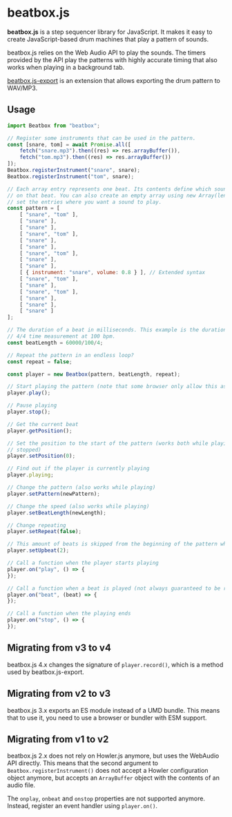# beatbox.js

__beatbox.js__ is a step sequencer library for JavaScript. It makes it easy to
create JavaScript-based drum machines that play a pattern of sounds.

beatbox.js relies on the Web Audio API to play the sounds. The
timers provided by the API play the patterns with highly accurate timing that
also works when playing in a background tab.

[beatbox.js-export](https://github.com/beatboxjs/beatbox.js-export) is an extension
that allows exporting the drum pattern to WAV/MP3.

## Usage

```javascript
import Beatbox from "beatbox";

// Register some instruments that can be used in the pattern.
const [snare, tom] = await Promise.all([
	fetch("snare.mp3").then((res) => res.arrayBuffer()),
	fetch("tom.mp3").then((res) => res.arrayBuffer())
]);
Beatbox.registerInstrument("snare", snare);
Beatbox.registerInstrument("tom", snare);

// Each array entry represents one beat. Its contents define which sounds are played
// on that beat. You can also create an empty array using new Array(length) and only
// set the entries where you want a sound to play.
const pattern = [
	[ "snare", "tom" ],
	[ "snare" ],
	[ "snare" ],
	[ "snare", "tom" ],
	[ "snare" ],
	[ "snare" ],
	[ "snare", "tom" ],
	[ "snare" ],
	[ "snare" ],
	[ { instrument: "snare", volume: 0.8 } ], // Extended syntax
	[ "snare", "tom" ],
	[ "snare" ],
	[ "snare", "tom" ],
	[ "snare" ],
	[ "snare" ],
	[ "snare" ]
];

// The duration of a beat in milliseconds. This example is the duration of a stroke in
// 4/4 time measurement at 100 bpm.
const beatLength = 60000/100/4;

// Repeat the pattern in an endless loop?
const repeat = false;

const player = new Beatbox(pattern, beatLength, repeat);

// Start playing the pattern (note that some browser only allow this as part of a user interaction)
player.play();

// Pause playing
player.stop();

// Get the current beat
player.getPosition();

// Set the position to the start of the pattern (works both while playing and when
// stopped)
player.setPosition(0);

// Find out if the player is currently playing
player.playing;

// Change the pattern (also works while playing)
player.setPattern(newPattern);

// Change the speed (also works while playing)
player.setBeatLength(newLength);

// Change repeating
player.setRepeat(false);

// This amount of beats is skipped from the beginning of the pattern when repeating
player.setUpbeat(2);

// Call a function when the player starts playing
player.on("play", () => {
});

// Call a function when a beat is played (not always guaranteed to be run for each beat)
player.on("beat", (beat) => {
});

// Call a function when the playing ends
player.on("stop", () => {
});
```

## Migrating from v3 to v4

beatbox.js 4.x changes the signature of `player.record()`, which is a method used by beatbox.js-export.

## Migrating from v2 to v3

beatbox.js 3.x exports an ES module instead of a UMD bundle. This means that to use it, you need to use a browser or bundler with ESM support.

## Migrating from v1 to v2

beatbox.js 2.x does not rely on Howler.js anymore, but uses the WebAudio API directly. This means that the second argument to `Beatbox.registerInstrument()` does not accept a Howler configuration object anymore, but accepts an `ArrayBuffer` object with the contents of an audio file.

The `onplay`, `onbeat` and `onstop` properties are not supported anymore. Instead, register an event handler using `player.on()`.